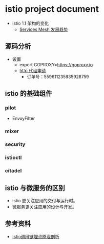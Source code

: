 # istio project document

- istio 1.1 架构的变化
  - [Services Mesh 发展趋势](https://mp.weixin.qq.com/s/N_z14Ej_TUCEvo3Onzausw)

## 源码分析

- 设置
  - export GOPROXY=https://goproxy.io
  - [http 代理申请](http://ip.hutoudaili.com/)
    - 订单号：559611235835928759

## istio 的基础组件

### pilot

- EnvoyFilter

### mixer

### security

### istioctl

### citadel

## istio 与微服务的区别

- istio 更关注应用的交付与运行时。
- 微服务更关注应用的设计与开发。

## 参考资料

- [Istio调用链埋点原理剖析](https://www.cnblogs.com/CCE-SWR/p/10270603.html)
